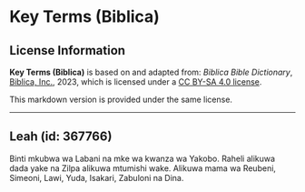 # Key Terms (Biblica)

## License Information

**Key Terms (Biblica)** is based on and adapted from: _Biblica Bible Dictionary_, [Biblica, Inc.](https://www.biblica.com/), 2023, which is licensed under a [CC BY-SA 4.0 license](https://creativecommons.org/licenses/by-sa/4.0/legalcode.en).

This markdown version is provided under the same license.



--------------------------------

## Leah (id: 367766)

Binti mkubwa wa Labani na mke wa kwanza wa Yakobo. Raheli alikuwa dada yake na Zilpa alikuwa mtumishi wake. Alikuwa mama wa Reubeni, Simeoni, Lawi, Yuda, Isakari, Zabuloni na Dina.


